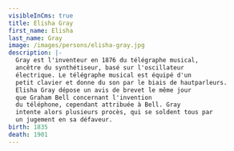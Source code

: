 ```yaml
---
visibleInCms: true
title: Elisha Gray
first_name: Elisha
last_name: Gray
image: /images/persons/elisha-gray.jpg
description: |-
  Gray est l'inventeur en 1876 du télégraphe musical,
  ancêtre du synthétiseur, basé sur l'oscillateur
  électrique. Le télégraphe musical est équipé d'un
  petit clavier et donne du son par le biais de hautparleurs.
  Elisha Gray dépose un avis de brevet le même jour
  que Graham Bell concernant l'invention
  du téléphone, cependant attribuée à Bell. Gray
  intente alors plusieurs procès, qui se soldent tous par
  un jugement en sa défaveur.
birth: 1835
death: 1901
---
```

